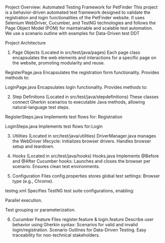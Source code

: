 Project Overview: Automated Testing Framework for PetFinder
This project is a behavior-driven automated test framework designed to validate the registration and login functionalities of the PetFinder website. 
It uses Selenium WebDriver, Cucumber, and TestNG technologies and follows the Page Object Model (POM) for maintainable and scalable test automation.
We use a scenario outline with examples for Data-Driven test DDT 

Project Architecture
1. Page Objects (Located in src/test/java/pages)
Each page class encapsulates the web elements and interactions for a specific page on the website, promoting modularity and reuse.

RegisterPage.java
Encapsulates the registration form functionality. Provides methods to:

LoginPage.java
Encapsulates login functionality. Provides methods to:

2. Step Definitions (Located in src/test/java/stepdefinitions)
These classes connect Gherkin scenarios to executable Java methods, allowing natural-language test steps.

RegisterSteps.java
Implements test flows for: Registration

LoginSteps.java
Implements test flows for:Login

3. Utilities (Located in src/test/java/utilities)
DriverManager.java manages the WebDriver lifecycle:
Initializes browser drivers.
Handles browser setup and teardown.

4. Hooks (Located in src/test/java/hooks)
Hooks.java
Implements @Before and @After Cucumber hooks:
Launches and closes the browser per scenario.
Ensures clean test environments.

5. Configuration Files
config.properties stores global test settings:
Browser type (e.g., Chrome).

testng.xml
Specifies TestNG test suite configurations, enabling:

Parallel execution.

Test grouping or parameterization.

6. Cucumber Feature Files
register.feature & login.feature
Describe user behavior using Gherkin syntax:
Scenarios for valid and invalid login/registration.
Scenario Outlines for Data-Driven Testing.
Easy traceability for non-technical stakeholders.

